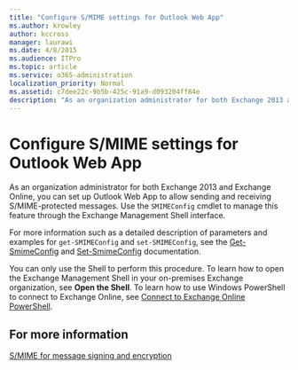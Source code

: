 ```yaml
---
title: "Configure S/MIME settings for Outlook Web App"
ms.author: krowley
author: kccross
manager: laurawi
ms.date: 4/8/2015
ms.audience: ITPro
ms.topic: article
ms.service: o365-administration
localization_priority: Normal
ms.assetid: c7dee22c-9b5b-425c-91a9-d093204ff84e
description: "As an organization administrator for both Exchange 2013 and Exchange Online, you can set up Outlook Web App to allow sending and receiving S/MIME-protected messages. Use the SMIMEConfig cmdlet to manage this feature through the Exchange Management Shell interface."
---
```


# Configure S/MIME settings for Outlook Web App

As an organization administrator for both Exchange 2013 and Exchange Online, you can set up Outlook Web App to allow sending and receiving S/MIME-protected messages. Use the  `SMIMEConfig` cmdlet to manage this feature through the Exchange Management Shell interface. 
  
For more information such as a detailed description of parameters and examples for  `get-SMIMEConfig` and  `set-SMIMEConfig`, see the [Get-SmimeConfig](http://technet.microsoft.com/library/4b29fa89-0840-4fe9-8885-019fcef2e02b.aspx) and [Set-SmimeConfig](http://technet.microsoft.com/library/de357ce0-8143-4c36-8032-026292fc63f0.aspx) documentation. 
  
You can only use the Shell to perform this procedure. To learn how to open the Exchange Management Shell in your on-premises Exchange organization, see **Open the Shell**. To learn how to use Windows PowerShell to connect to Exchange Online, see [Connect to Exchange Online PowerShell](https://go.microsoft.com/fwlink/p/?linkid=396554).
  
## For more information

[S/MIME for message signing and encryption](s-mime-for-message-signing-and-encryption.md)
  

